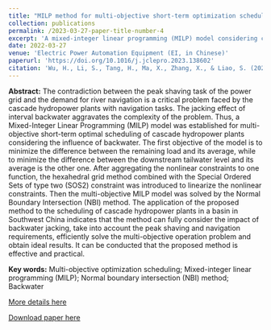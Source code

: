 ```yaml
---
title: "MILP method for multi-objective short-term optimization scheduling of cascaded hydropower stations coupling peak-shaving and navigation demands"
collection: publications
permalink: /2023-03-27-paper-title-number-4
excerpt: 'A mixed-integer linear programming (MILP) model considering complex backwater jacking effect is proposed to tackle the critical problem of balancing power grid peak shaving and river navigation demands in cascade hydropower plants.'
date: 2022-03-27
venue: 'Electric Power Automation Equipment (EI, in Chinese)'
paperurl: 'https://doi.org/10.1016/j.jclepro.2023.138602'
citation: 'Wu, H., Li, S., Tang, H., Ma, X., Zhang, X., & Liao, S. (2023). MILP method for multi-objectiveshort-term optimization scheduling of cascaded hydropower stations coupling peak-shaving and navigation demands. Electric Power Automation Equipment (in Chinese).'
---
```

**Abstract:** The contradiction between the peak shaving task of the power grid and the demand for river navigation is a critical problem faced by the cascade hydropower plants with navigation tasks. The jacking effect of interval backwater aggravates the complexity of the problem. Thus, a Mixed-Integer Linear Programming (MILP) model was established for multi-objective short-term optimal scheduling of cascade hydropower plants considering the influence of backwater. The first objective of the model is to minimize the difference between the remaining load and its average, while to minimize the difference between the downstream tailwater level and its average is the other one. After aggregating the nonlinear constraints to one function, the hexahedral grid method combined with the Special Ordered Sets of type two (SOS2) constraint was introduced to linearize the nonlinear constraints. Then the multi-objective MILP model was solved by the Normal Boundary Intersection (NBI) method. The application of the proposed method to the scheduling of cascade hydropower plants in a basin in Southwest China indicates that the method can fully consider the impact of backwater jacking, take into account the peak shaving and navigation requirements, efficiently solve the multi-objective operation problem and obtain ideal results. It can be conducted that the proposed method is effective and practical.

**Key words:** Multi-objective optimization scheduling; Mixed-integer linear programming (MILP); Normal boundary intersection (NBI) method; Backwater

[More details here](https://prelude0324.github.io/academic_pages/talks/2023-10-02-talk-2)

[Download paper here](http://prelude0324.github.io/academic_pages/files/paper4.pdf)

